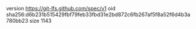 version https://git-lfs.github.com/spec/v1
oid sha256:d6b231b515429fbf79feb33fbd31e2bd872c6fb267af5f8a52f6d4b3a780bb23
size 1143
